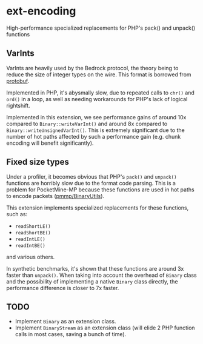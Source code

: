 # ext-encoding
High-performance specialized replacements for PHP's pack() and unpack() functions

## VarInts
VarInts are heavily used by the Bedrock protocol, the theory being to reduce the size of integer types on the wire.
This format is borrowed from [protobuf](https://developers.google.com/protocol-buffers/docs/encoding).

Implemented in PHP, it's abysmally slow, due to repeated calls to `chr()` and `ord()` in a loop, as well as needing workarounds for PHP's lack of logical rightshift.

Implemented in this extension, we see performance gains of around 10x compared to `Binary::writeVarInt()` and around 8x compared to `Binary::writeUnsignedVarInt()`.
This is extremely significant due to the number of hot paths affected by such a performance gain (e.g. chunk encoding will benefit significantly).

## Fixed size types
Under a profiler, it becomes obvious that PHP's `pack()` and `unpack()` functions are horribly slow due to the format code parsing.
This is a problem for PocketMine-MP because these functions are used in hot paths to encode packets ([pmmp/BinaryUtils](https://github.com/pmmp/BinaryUtils)).

This extension implements specialized replacements for these functions, such as:
- `readShortLE()`
- `readShortBE()`
- `readIntLE()`
- `readIntBE()`

and various others.

In synthetic benchmarks, it's shown that these functions are around 3x faster than `unpack()`.
When taking into account the overhead of `Binary` class and the possibility of implementing a native `Binary` class directly, the performance difference is closer to 7x faster.

## TODO
- Implement `Binary` as an extension class.
- Implement `BinaryStream` as an extension class (will elide 2 PHP function calls in most cases, saving a bunch of time).
